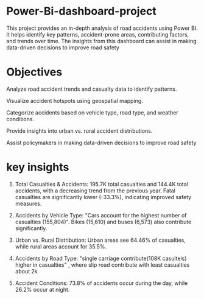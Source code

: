 # Power-Bi-dashboard-project
This project provides an in-depth analysis of road accidents using Power BI. It helps identify key patterns, accident-prone areas, contributing factors, and trends over time. The insights from this dashboard can assist in making data-driven decisions to improve road safety
# Objectives
Analyze road accident trends and casualty data to identify patterns.

Visualize accident hotspots using geospatial mapping.

Categorize accidents based on vehicle type, road type, and weather conditions.

Provide insights into urban vs. rural accident distributions.

Assist policymakers in making data-driven decisions to improve road safety


# key insights 
1. Total Casualties & Accidents:
  195.7K total casualties and 144.4K total accidents, with a decreasing trend from the previous year.
  Fatal casualties are significantly lower (-33.3%), indicating improved safety measures.

2. Accidents by Vehicle Type:
 "Cars account for the highest number of casualties (155,804)".
 Bikes (15,610) and buses (6,573) also contribute significantly.
 
 3. Urban vs. Rural Distribution:
  Urban areas see 64.46% of casualties, while rural areas account for 35.5%.

 4. Accidents by Road Type:
   "single carriage contribute(108K casulteis) higher in casualties" ,
   where slip road contribute  with least casualties about 2k

 6. Accident Conditions:
  73.8% of accidents occur during the day, while 26.2% occur at night.
  

